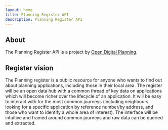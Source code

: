 ```yaml
---
layout: home
title: Planning Register API
description: Planning Register API
---
```


## About

The Planning Register API is a project by [Open Digital Planning](https://opendigitalplanning.org/).

## Register vision
The Planning register is a public resource for anyone who wants to find out about planning applications, including those in their local area.
The register will be an open data hub with a common thread of key data on applications which will become richer over the lifecycle of an application. It will be easy to interact with for the most common journeys (including neighbours looking for a specific application by reference number/by address, and those who want to identify a whole area of interest).
The interface will be intuitive and framed around common journeys and raw data can be queried and extracted.